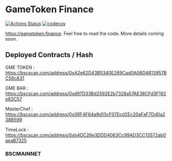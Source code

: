 # GameToken Finance

[![Actions Status](https://github.com/pancakeswap/pancake-farm/workflows/CI/badge.svg)](https://github.com/pancakeswap/pancake-farm/actions)
[![codecov](https://codecov.io/gh/pancakeswap/pancake-farm/branch/master/graph/badge.svg?token=5XMLP74IR0)](https://codecov.io/gh/pancakeswap/pancake-farm)

https://gametoken.finance. Feel free to read the code. More details coming soon.

## Deployed Contracts / Hash

GME TOKEN : https://bscscan.com/address/0xA2e62D43B5340E269Cad0A06D4813957BC56cA31

GME BAR : https://bscscan.com/address/0xd97D33Bd2592E2b7328a57AE38CFd3F192e83C57

MasterChef : https://bscscan.com/address/0x06F4F64a9d13cF07Ecd2Ec20aFaF7Dd0a238B599

TimeLock : https://bscscan.com/address/0xb4DC26e3DDD4063Cc99AD3CC13572ab0aeaB7325



### BSCMAINNET


